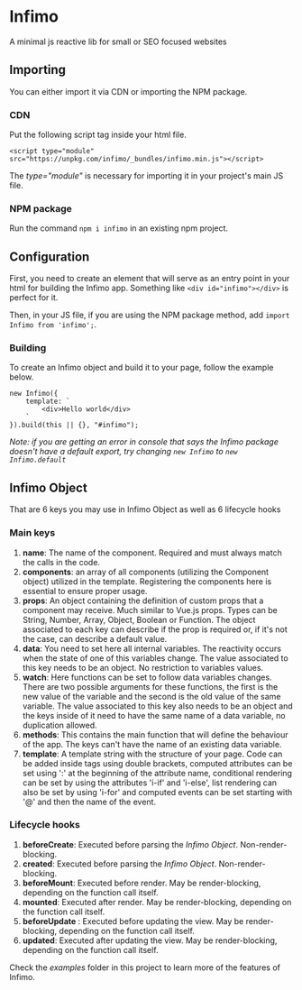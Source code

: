 # Infimo
A minimal js reactive lib for small or SEO focused websites

## Importing
You can either import it via CDN or importing the NPM package.

### CDN
Put the following script tag inside your html file.
```
<script type="module" src="https://unpkg.com/infimo/_bundles/infimo.min.js"></script>
```

The *type="module"* is necessary for importing it in your project's main JS file.

### NPM package
Run the command `npm i infimo` in an existing npm project.

## Configuration
First, you need to create an element that will serve as an entry point in your html for building the Infimo app.
Something like `<div id="infimo"></div>` is perfect for it.

Then, in your JS file, if you are using the NPM package method, add `import Infimo from 'infimo';`.

### Building
To create an Infimo object and build it to your page, follow the example below.
```
new Infimo({
    template: `
        <div>Hello world</div>
    `
}).build(this || {}, "#infimo");
```

_Note: if you are getting an error in console that says the Infimo package doesn't have a default export, try changing `new Infimo` to `new Infimo.default`_

## Infimo Object
That are 6 keys you may use in Infimo Object as well as 6 lifecycle hooks
### Main keys
1. **name**: The name of the component. Required and must always match the calls in the code.
2. **components**: an array of all components (utilizing the Component object) utilized in the template. Registering the components here is essential to ensure proper usage.
3. **props**: An object containing the definition of custom props that a component may receive. Much similar to Vue.js props. Types can be String, Number, Array, Object, Boolean or Function. The object associated to each key can describe if the prop is required or, if it's not the case, can describe a default value.
4. **data**: You need to set here all internal variables. The reactivity occurs when the state of one of this variables change. The value associated to this key needs to be an object. No restriction to variables values.
5. **watch**: Here functions can be set to follow data variables changes. There are two possible arguments for these functions, the first is the new value of the variable and the second is the old value of the same variable. The value associated to this key also needs to be an object and the keys inside of it need to have the same name of a data variable, no duplication allowed.
6. **methods**: This contains the main function that will define the behaviour of the app.
The keys can't have the name of an existing data variable.
7. **template**: A template string with the structure of your page. Code can be added inside tags using double brackets, computed attributes can be set using ':' at the beginning of the attribute name, conditional rendering can be set by using the attributes 'i-if' and 'i-else', list rendering can also be set by using 'i-for' and computed events can be set starting with '@' and then the name of the event.

### Lifecycle hooks
1. **beforeCreate**: Executed before parsing the *Infimo Object*. Non-render-blocking.
2. **created**: Executed before parsing the *Infimo Object*. Non-render-blocking.
3. **beforeMount**: Executed before render. May be render-blocking, depending on the function call itself.
4. **mounted**: Executed after render. May be render-blocking, depending on the function call itself.
5. **beforeUpdate** : Executed before updating the view. May be render-blocking, depending on the function call itself.
6. **updated**: Executed after updating the view. May be render-blocking, depending on the function call itself.

Check the _examples_ folder in this project to learn more of the features of Infimo.
